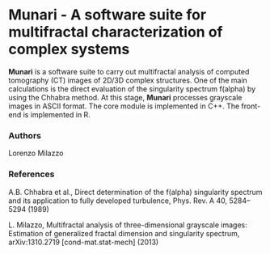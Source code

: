 # Munari - A software suite for multifractal characterization of complex systems

**Munari** is a software suite to carry out multifractal analysis of computed tomography (CT) images of 2D/3D complex structures.
One of the main calculations is the direct evaluation of the singularity
spectrum f(alpha) by using the Chhabra method.
At this stage, **Munari** processes grayscale images in ASCII format.
The core module is implemented in C++. The front-end is implemented in R.


### Authors

Lorenzo Milazzo


### References

A.B. Chhabra et al., Direct determination of the f(alpha) singularity spectrum and
its application to fully developed turbulence, Phys. Rev. A 40, 5284–5294 (1989)

L. Milazzo, Multifractal analysis of three-dimensional grayscale images: Estimation of generalized fractal dimension and singularity spectrum, arXiv:1310.2719 [cond-mat.stat-mech] (2013)
